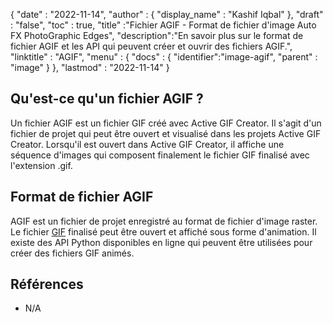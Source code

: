 {
  "date" : "2022-11-14",
  "author" : {
    "display_name" : "Kashif Iqbal"
},
  "draft" : "false",
  "toc" : true,
  "title" :"Fichier AGIF - Format de fichier d'image Auto FX PhotoGraphic Edges",
  "description":"En savoir plus sur le format de fichier AGIF et les API qui peuvent créer et ouvrir des fichiers AGIF.",
  "linktitle" : "AGIF",
  "menu" : {
    "docs" : {
      "identifier":"image-agif",
      "parent" : "image"
}
},
  "lastmod" : "2022-11-14"
}

## Qu'est-ce qu'un fichier AGIF ?

Un fichier AGIF est un fichier GIF créé avec Active GIF Creator. Il s'agit d'un fichier de projet qui peut être ouvert et visualisé dans les projets Active GIF Creator. Lorsqu'il est ouvert dans Active GIF Creator, il affiche une séquence d'images qui composent finalement le fichier GIF finalisé avec l'extension .gif.

## Format de fichier AGIF

AGIF est un fichier de projet enregistré au format de fichier d'image raster. Le fichier [GIF](/fr/image/gif/) finalisé peut être ouvert et affiché sous forme d'animation. Il existe des API Python disponibles en ligne qui peuvent être utilisées pour créer des fichiers GIF animés.

## Références

* N/A


